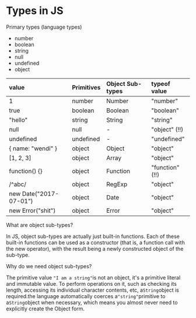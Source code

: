 # Types in JS

Primary types \(language types\)

* number
* boolean
* string
* null
* undefined
* object

| value | Primitives | Object Sub-types | typeof value |
| :--- | :--- | :--- | :--- |
| 1 | number | Number | "number" |
| true | boolean | Boolean | "boolean" |
| "hello" | string | String | "string" |
| null | null | - | "object" \(!!\) |
| undefined | undefined | - | "undefined" |
| { name: "wendi" } | object | Object | "object" |
| \[1, 2, 3\] | object | Array | "object" |
| function\(\) {} | object | Function | "function" \(!!\) |
| /^abc/ | object | RegExp | "object" |
| new Date\("2017-07-01"\) | object | Date | "object" |
| new Error\("shit"\) | object | Error | "object" |

What are object sub-types?

In JS, object sub-types are actually just built-in functions. Each of these built-in functions can be used as a constructor \(that is, a function call with the new operator\), with the result being a newly constructed object of the sub-type.

Why do we need object sub-types?

The primitive value `"I am a string"`is not an object, it's a primitive literal and immutable value. To perform operations on it, such as checking its length, accessing its individual character contents, etc, a`String`object is required.the language automatically coerces a`"string"`primitive to a`String`object when necessary, which means you almost never need to explicitly create the Object form.

